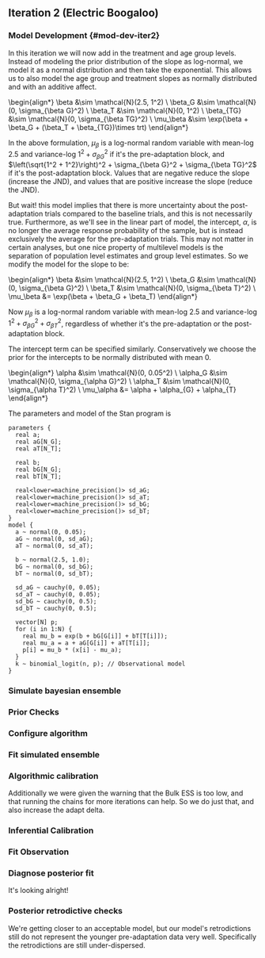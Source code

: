 


## Iteration 2 (Electric Boogaloo)

### Model Development {#mod-dev-iter2}

In this iteration we will now add in the treatment and age group levels. Instead of modeling the prior distribution of the slope as log-normal, we model it as a normal distribution and then take the exponential. This allows us to also model the age group and treatment slopes as normally distributed and with an additive affect.


\begin{align*}
\beta &\sim \mathcal{N}(2.5, 1^2) \\
\beta_G &\sim \mathcal{N}(0, \sigma_{\beta G}^2) \\
\beta_T &\sim \mathcal{N}(0, 1^2) \\
\beta_{TG} &\sim \mathcal{N}(0, \sigma_{\beta TG}^2) \\
\mu_\beta &\sim \exp(\beta + \beta_G + (\beta_T + \beta_{TG})\times trt)
\end{align*}


In the above formulation, $\mu_\beta$ is a log-normal random variable with mean-log $2.5$ and variance-log $1^2 + \sigma_{\beta G}^2$ if it's the pre-adaptation block, and $\left(\sqrt{1^2 + 1^2}\right)^2 + \sigma_{\beta G}^2 + \sigma_{\beta TG}^2$ if it's the post-adaptation block. Values that are negative reduce the slope (increase the JND), and values that are positive increase the slope (reduce the JND). 

But wait! this model implies that there is more uncertainty about the post-adaptation trials compared to the baseline trials, and this is not necessarily true. Furthermore, as we'll see in the linear part of model, the intercept, $\alpha$, is no longer the average response probability of the sample, but is instead exclusively the average for the pre-adaptation trials. This may not matter in certain analyses, but one nice property of multilevel models is the separation of population level estimates and group level estimates. So we modify the model for the slope to be:


\begin{align*}
\beta &\sim \mathcal{N}(2.5, 1^2) \\
\beta_G &\sim \mathcal{N}(0, \sigma_{\beta G}^2) \\
\beta_T &\sim \mathcal{N}(0, \sigma_{\beta T}^2) \\
\mu_\beta &= \exp(\beta + \beta_G + \beta_T)
\end{align*}


Now $\mu_\beta$ is a log-normal random variable with mean-log $2.5$ and variance-log $1^2 + \sigma_{\beta G}^2 + \sigma_{\beta T}^2$, regardless of whether it's the pre-adaptation or the post-adaptation block.

The intercept term can be specified similarly. Conservatively we choose the prior for the intercepts to be normally distributed with mean 0.


\begin{align*}
\alpha &\sim \mathcal{N}(0, 0.05^2) \\
\alpha_G &\sim \mathcal{N}(0, \sigma_{\alpha G}^2) \\
\alpha_T &\sim \mathcal{N}(0, \sigma_{\alpha T}^2) \\
\mu_\alpha &= \alpha + \alpha_{G} + \alpha_{T}
\end{align*}


The parameters and model of the Stan program is

```
parameters {
  real a;
  real aG[N_G];
  real aT[N_T];
  
  real b;
  real bG[N_G];
  real bT[N_T];
  
  real<lower=machine_precision()> sd_aG;
  real<lower=machine_precision()> sd_aT;
  real<lower=machine_precision()> sd_bG;
  real<lower=machine_precision()> sd_bT;
}
model {
  a ~ normal(0, 0.05);
  aG ~ normal(0, sd_aG);
  aT ~ normal(0, sd_aT);
  
  b ~ normal(2.5, 1.0);
  bG ~ normal(0, sd_bG);
  bT ~ normal(0, sd_bT);
  
  sd_aG ~ cauchy(0, 0.05);
  sd_aT ~ cauchy(0, 0.05);
  sd_bG ~ cauchy(0, 0.5);
  sd_bT ~ cauchy(0, 0.5);
  
  vector[N] p;
  for (i in 1:N) {
    real mu_b = exp(b + bG[G[i]] + bT[T[i]]);
    real mu_a = a + aG[G[i]] + aT[T[i]];
    p[i] = mu_b * (x[i] - mu_a);
  }
  k ~ binomial_logit(n, p); // Observational model
}
```




###  Simulate bayesian ensemble






### Prior Checks








### Configure algorithm

### Fit simulated ensemble







### Algorithmic calibration



Additionally we were given the warning that the Bulk ESS is too low, and that running the chains for more iterations can help. So we do just that, and also increase the adapt delta.





### Inferential Calibration

### Fit Observation





### Diagnose posterior fit



It's looking alright!

### Posterior retrodictive checks








We're getting closer to an acceptable model, but our model's retrodictions still do not represent the younger pre-adaptation data very well. Specifically the retrodictions are still under-dispersed.
